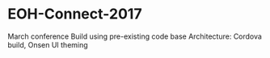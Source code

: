 # EOH-Connect-2017

March conference
Build using pre-existing code base Architecture: Cordova build, Onsen UI theming

